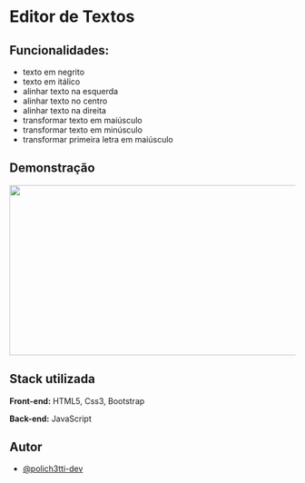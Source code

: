 
# Editor de Textos 


## Funcionalidades:
- texto em negrito
- texto em itálico
- alinhar texto na esquerda
- alinhar texto no centro
- alinhar texto na direita
- transformar texto em maiúsculo
- transformar texto em minúsculo
- transformar primeira letra em maiúsculo

## Demonstração

<img src="https://media.giphy.com/media/O2VTlXOLYdstH1CTAj/giphy.gif" width="600" height="300" />


## Stack utilizada

**Front-end:** HTML5, Css3, Bootstrap

**Back-end:** JavaScript


## Autor

- [@polich3tti-dev](https://github.com/polich3tti-dev)

